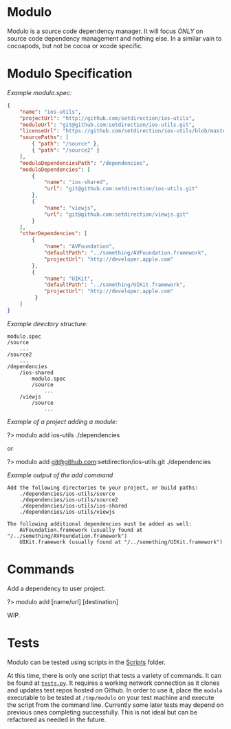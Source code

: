 Modulo
======
Modulo is a source code dependency manager.  It will focus *ONLY* on source code dependency management and nothing else.  In a similar vain to cocoapods, but not be cocoa or xcode specific.

Modulo Specification
===================

*Example modulo.spec:*

```json
{
	"name": "ios-utils",
	"projectUrl": "http://github.com/setdirection/ios-utils",
	"moduleUrl": "git@github.com:setdirection/ios-utils.git",
	"licenseUrl": "https://github.com/setdirection/ios-utils/blob/master/LICENSE",
	"sourcePaths": [
		{ "path": "/source" },
		{ "path": "/source2" }
	],
	"moduloDependenciesPath": "/dependencies",
	"moduloDependencies": [
		{ 
			"name": "ios-shared", 
			"url": "git@github.com:setdirection/ios-utils.git"
		},
		{ 
			"name": "viewjs", 
			"url": "git@github.com:setdirection/viewjs.git"
		}
	],
	"otherDependencies": [
		{ 
			"name": "AVFoundation", 
			"defaultPath": "../something/AVFoundation.framework", 
			"projectUrl": "http://developer.apple.com" 
		},
		{ 
			"name": "UIKit", 
			"defaultPath": "../something/UIKit.framework", 
			"projectUrl": "http://developer.apple.com"
		 }
	]
}
```

*Example directory structure:*

```text
modulo.spec
/source
	...
/source2
	... 
/dependencies
	/ios-shared
		modulo.spec
		/source
			...
	/viewjs
		/source
			...
```			
	
*Example of a project adding a module:*

?> modulo add ios-utils ./dependencies

or
	
?> modulo add git@github.com:setdirection/ios-utils.git ./dependencies


*Example output of the add command*

```text
Add the following directories to your project, or build paths:
	./dependencies/ios-utils/source
	./dependencies/ios-utils/source2
	./dependencies/ios-utils/ios-shared
	./dependencies/ios-utils/viewjs
	
The following additional dependencies must be added as well:
	AVFoundation.framework (usually found at "/../something/AVFoundation.framework")
	UIKit.framework (usually found at "/../something/UIKit.framework")
```


Commands
========

Add a dependency to user project.

?> modulo add [name/url] [destination] 



WIP.

Tests
=====

Modulo can be tested using scripts in the [Scripts](Scripts/) folder.

At this time, there is only one script that tests a variety of commands. It can be found at [`tests.py`](Scripts/tests.py).
It requires a working network connection as it clones and updates test repos hosted on Github. In order to use it, place the `modulo` executable to be tested at `/tmp/modulo` on your test machine and execute the script from the command line.
Currently some later tests may depend on previous ones completing successfully. This is not ideal but can be refactored as needed in the future.

